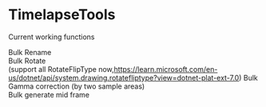 # TimelapseTools
Current working functions

Bulk Rename<br />
Bulk Rotate<br />(support all RotateFlipType now,https://learn.microsoft.com/en-us/dotnet/api/system.drawing.rotatefliptype?view=dotnet-plat-ext-7.0)
Bulk Gamma correction (by two sample areas)<br />
Bulk generate mid frame <br />
